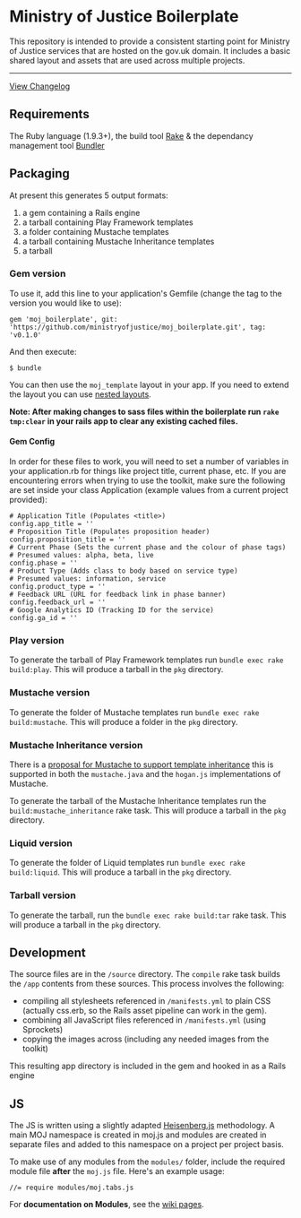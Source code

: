 # Ministry of Justice Boilerplate

This repository is intended to provide a consistent starting point for Ministry of Justice services that are hosted on the gov.uk domain. It includes a basic shared layout and assets that are used across multiple projects.

------

[View Changelog](https://github.com/ministryofjustice/moj_boilerplate/blob/master/changelog.md)

## Requirements

The Ruby language (1.9.3+), the build tool [Rake](http://rake.rubyforge.org/) & the dependancy management tool [Bundler](http://bundler.io/)

## Packaging

At present this generates 5 output formats:

1. a gem containing a Rails engine
2. a tarball containing Play Framework templates
3. a folder containing Mustache templates
4. a tarball containing Mustache Inheritance templates
5. a tarball

### Gem version

To use it, add this line to your application's Gemfile (change the tag to the version you would like to use):

    gem 'moj_boilerplate', git: 'https://github.com/ministryofjustice/moj_boilerplate.git', tag: 'v0.1.0'

And then execute:

    $ bundle

You can then use the `moj_template` layout in your app.  If you need to extend the layout you can use [nested layouts](http://guides.rubyonrails.org/layouts_and_rendering.html#using-nested-layouts).

**Note: After making changes to sass files within the boilerplate run `rake tmp:clear` in your rails app to clear any existing cached files.**

#### Gem Config

In order for these files to work, you will need to set a number of variables in your application.rb for things like project title, current phase, etc. If you are encountering errors when trying to use the toolkit, make sure the following are set inside your class Application (example values from a current project provided):

    # Application Title (Populates <title>)
    config.app_title = ''
    # Proposition Title (Populates proposition header)
    config.proposition_title = ''
    # Current Phase (Sets the current phase and the colour of phase tags)
    # Presumed values: alpha, beta, live
    config.phase = ''
    # Product Type (Adds class to body based on service type)
    # Presumed values: information, service
    config.product_type = ''
    # Feedback URL (URL for feedback link in phase banner)
    config.feedback_url = ''
    # Google Analytics ID (Tracking ID for the service)
    config.ga_id = ''

### Play version

To generate the tarball of Play Framework templates run `bundle exec rake build:play`. This will produce a tarball in the `pkg` directory.

### Mustache version

To generate the folder of Mustache templates run `bundle exec rake build:mustache`. This will produce a folder in the `pkg` directory.

### Mustache Inheritance version

There is a [proposal for Mustache to support template inheritance](https://github.com/mustache/spec/issues/38) this is supported in both the `mustache.java` and the `hogan.js` implementations of Mustache.

To generate the tarball of the Mustache Inheritance templates run the `build:mustache_inheritance` rake task. This will produce a tarball in the `pkg` directory.

### Liquid version

To generate the folder of Liquid templates run `bundle exec rake build:liquid`. This will produce a tarball in the `pkg` directory.

### Tarball version

To generate the tarball, run the `bundle exec rake build:tar` rake task. This will produce a tarball in the `pkg` directory.

## Development

The source files are in the `/source` directory.  The `compile` rake task builds the `/app` contents from these sources.  This process involves the following:

* compiling all stylesheets referenced in `/manifests.yml` to plain CSS (actually css.erb, so the Rails asset pipeline can work in the gem).
* combining all JavaScript files referenced in `/manifests.yml` (using Sprockets)
* copying the images across (including any needed images from the toolkit)

This resulting app directory is included in the gem and hooked in as a Rails engine

## JS

The JS is written using a slightly adapted [Heisenberg.js](https://github.com/Heisenbergjs/heisenberg) methodology. A main MOJ namespace is created in moj.js and modules are created in separate files and added to this namespace on a project per project basis.

To make use of any modules from the `modules/` folder, include the required module file **after** the `moj.js` file. Here's an example usage:

    //= require modules/moj.tabs.js

For **documentation on Modules**, see the [wiki pages](https://github.com/ministryofjustice/moj_boilerplate/wiki).
